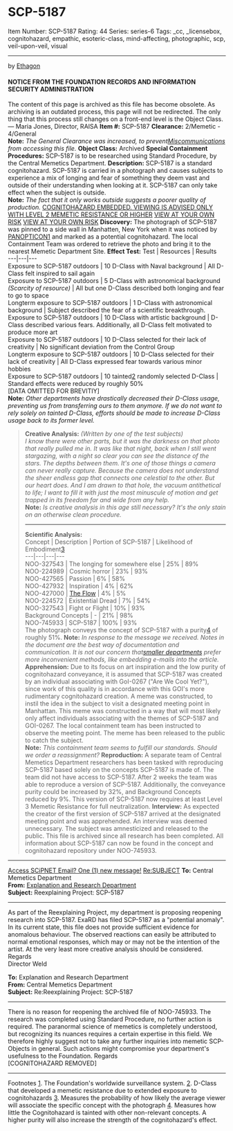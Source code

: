 # SCP-5187
Item Number: SCP-5187
Rating: 44
Series: series-6
Tags: _cc, _licensebox, cognitohazard, empathic, esoteric-class, mind-affecting, photographic, scp, veil-upon-veil, visual

---

by [Ethagon](/ethagon-s-author-page)
#### NOTICE FROM THE FOUNDATION RECORDS AND INFORMATION SECURITY ADMINISTRATION
The content of this page is archived as this file has become obsolete. As archiving is an outdated process, this page will not be redirected. The only thing that this process still changes on a front-end level is the Object Class.
— Maria Jones, Director, RAISA
**Item #:** SCP-5187
**Clearance:** 2/Memetic - 4/General  
**Note:** _The General Clearance was increased, to prevent[Miscommunications](/domc-hub) from accessing this file._
**Object Class:** Archived
**Special Containment Procedures:** SCP-5187 is to be researched using Standard Procedure, by the Central Memetics Department.
**Description:** SCP-5187 is a standard cognitohazard. SCP-5187 is carried in a photograph and causes subjects to experience a mix of longing and fear of something they deem vast and outside of their understanding when looking at it. SCP-5187 can only take effect when the subject is outside.  
**Note:** _The fact that it only works outside suggests a poorer quality of production._
[COGNITOHAZARD EMBEDDED. VIEWING IS ADVISED ONLY WITH LEVEL 2 MEMETIC RESISTANCE OR HIGHER](javascript:;)
[VIEW AT YOUR OWN RISK](javascript:;)
[VIEW AT YOUR OWN RISK](javascript:;)
**Discovery:** The photograph of SCP-5187 was pinned to a side wall in Manhatten, New York when it was noticed by [PANOPTICON](/scp-5900)[1](javascript:;) and marked as a potential cognitohazard. The local Containment Team was ordered to retrieve the photo and bring it to the nearest Memetic Department Site.
**Effect Test:**
Test | Resources | Results  
---|---|---  
Exposure to SCP-5187 outdoors | 10 D-Class with Naval background | All D-Class felt inspired to sail again  
Exposure to SCP-5187 outdoors | 5 D-Class with astronomical background _(Scarcity of resource)_ | All but one D-Class described both longing and fear to go to space  
Longterm exposure to SCP-5187 outdoors | 1 D-Class with astronomical background | Subject described the fear of a scientific breakthrough.  
Exposure to SCP-5187 outdoors | 10 D-Class with artistic background | D-Class described various fears. Additionally, all D-Class felt motivated to produce more art  
Exposure to SCP-5187 outdoors | 10 D-Class selected for their lack of creativity | No significant deviation from the Control Group  
Longterm exposure to SCP-5187 outdoors | 10 D-Class selected for their lack of creativity | All D-Class expressed fear towards various minor hobbies  
Exposure to SCP-5187 outdoors | 10 tainted[2](javascript:;) randomly selected D-Class | Standard effects were reduced by roughly 50%  
[DATA OMITTED FOR BREVITIY]  
**Note:** _Other departments have drastically decreased their D-Class usage, preventing us from transferring ours to them anymore. If we do not want to rely solely on tainted D-Class, efforts should be made to increase D-Class usage back to its former level._
> **Creative Analysis:** _(Written by one of the test subjects)_  
>  _I know there were other parts, but it was the darkness on that photo that really pulled me in. It was like that night, back when I still went stargazing, with a night so clear you can see the distance of the stars. The depths between them. It's one of those things a camera can never really capture. Because the camera does not understand the sheer endless gap that connects one celestial to the other. But our heart does. And I am drawn to that hole, the vacuum antithetical to life; I want to fill it with just the most minuscule of motion and get trapped in its freedom far and wide from any help._  
>  **Note:** _Is creative analysis in this age still necessary? It's the only stain on an otherwise clean procedure._
> * * *
> **Scientific Analysis:**  
>  Concept | Description | Portion of SCP-5187 | Likelihood of Embodiment[3](javascript:;)  
> ---|---|---|---  
> NOO-327543 | The longing for somewhere else | 25% | 89%  
> NOO-224989 | Cosmic horror | 23% | 93%  
> NOO-427565 | Passion | 6% | 58%  
> NOO-427932 | Inspiration | 4% | 62%  
> NOO-427000 | [The Flow](/anart-lecture) | 4% | 5%  
> NOO-224572 | Existential Dread | 7% | 54%  
> NOO-327543 | Fight or Flight | 10% | 93%  
> Background Concepts | - | 21% | 98%  
> NOO-745933 | SCP-5187 | 100% | 93%  
> The photograph conveys the concept of SCP-5187 with a purity[4](javascript:;) of roughly 51%.
**Note:** _In response to the message we received. Notes in the document are the best way of documentation and communication. It is not our concern that[smaller departments](/of-memes-and-counterconcepts) prefer more inconvenient methods, like embedding e-mails into the article._
**Apprehension:**
Due to its focus on art inspiration and the low purity of cognitohazard conveyance, it is assumed that SCP-5187 was created by an individual associating with GoI-0267 ("Are We Cool Yet?"), since work of this quality is in accordance with this GOI's more rudimentary cognitohazard creation.
A meme was constructed, to instil the idea in the subject to visit a designated meeting point in Manhattan. This meme was constructed in a way that will most likely only affect individuals associating with the themes of SCP-5187 and GOI-0267.
The local containment team has been instructed to observe the meeting point. The meme has been released to the public to catch the subject.  
**Note:** _This containment team seems to fulfill our standards. Should we order a reassignment?_
**Reproduction:**
A separate team of Central Memetics Department researchers has been tasked with reproducing SCP-5187 based solely on the concepts SCP-5187 is made of. The team did not have access to SCP-5187.
After 2 weeks the team was able to reproduce a version of SCP-5187. Additionally, the conveyance purity could be increased by 32%, and Background Concepts reduced by 9%. This version of SCP-5187 now requires at least Level 3 Memetic Resistance for full neutralization.
**Interview:**
As expected the creator of the first version of SCP-5187 arrived at the designated meeting point and was apprehended. An interview was deemed unnecessary. The subject was amnesticized and released to the public.
This file is archived since all research has been completed. All information about SCP-5187 can now be found in the concept and cognitohazard repository under NOO-745933.
* * *
[Access SCiPNET Email? One (1) new message!](javascript:;)
[Re:SUBJECT](javascript:;)
**To:** Central Memetics Department  
**From:** [Explanation and Research Department](/scp-5226)  
**Subject:** Reexplaining Project: SCP-5187
* * *
As part of the Reexplaining Project, my department is proposing reopening research into SCP-5187. ExaRD has filed SCP-5187 as a "potential anomaly". In its current state, this file does not provide sufficient evidence for anomalous behaviour. The observed reactions can easily be attributed to normal emotional responses, which may or may not be the intention of the artist. At the very least more creative analysis should be considered.
Regards  
Director Weld
  

**To:** Explanation and Research Department  
**From:** Central Memetics Department  
**Subject:** Re:Reexplaining Project: SCP-5187
* * *
There is no reason for reopening the archived file of NOO-745933. The research was completed using Standard Procedure, no further action is required. The paranormal science of memetics is completely understood, but recognizing its nuances requires a certain expertise in this field. We therefore highly suggest not to take any further inquiries into memetic SCP-Objects in general. Such actions might compromise your department's usefulness to the Foundation.
Regards  
[COGNITOHAZARD REMOVED]
* * *
Footnotes
[1](javascript:;). The Foundation's worldwide surveillance system.
[2](javascript:;). D-Class that developed a memetic resistance due to extended exposure to cognitohazards
[3](javascript:;). Measures the probability of how likely the average viewer will associate the specific concept with the photograph
[4](javascript:;). Measures how little the Cognitohazard is tainted with other non-relevant concepts. A higher purity will also increase the strength of the cognitohazard's effect.